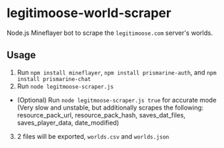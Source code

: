 # legitimoose-world-scraper
Node.js Mineflayer bot to scrape the `legitimoose.com` server's worlds.

## Usage

1. Run `npm install mineflayer`, `npm install prismarine-auth`, and `npm install prismarine-chat`
2. Run `node legitmoose-scraper.js`
 - (Optional) Run `node legitmoose-scraper.js true` for accurate mode (Very slow and unstable, but additionally scrapes the following: resource_pack_url, resource_pack_hash, saves_dat_files, saves_player_data, date_modified)
3. 2 files will be exported, `worlds.csv` and `worlds.json`
